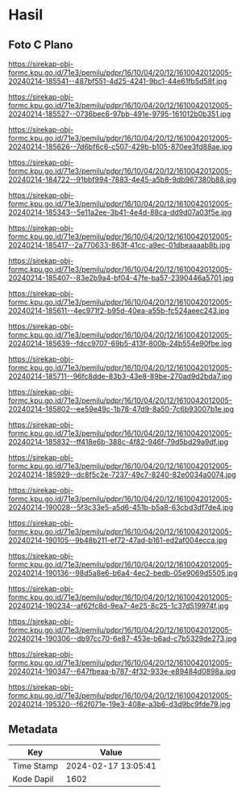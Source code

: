 # Hasil

## Foto C Plano

https://sirekap-obj-formc.kpu.go.id/71e3/pemilu/pdpr/16/10/04/20/12/1610042012005-20240214-185541--487bf551-4d25-4241-9bc1-44e61fb5d58f.jpg

https://sirekap-obj-formc.kpu.go.id/71e3/pemilu/pdpr/16/10/04/20/12/1610042012005-20240214-185527--0736bec6-97bb-491e-9795-161012b0b351.jpg

https://sirekap-obj-formc.kpu.go.id/71e3/pemilu/pdpr/16/10/04/20/12/1610042012005-20240214-185626--7d6bf6c6-c507-429b-b105-870ee3fd88ae.jpg

https://sirekap-obj-formc.kpu.go.id/71e3/pemilu/pdpr/16/10/04/20/12/1610042012005-20240214-184722--91bbf994-7883-4e45-a5b8-9db967380b88.jpg

https://sirekap-obj-formc.kpu.go.id/71e3/pemilu/pdpr/16/10/04/20/12/1610042012005-20240214-185343--5e11a2ee-3b41-4e4d-88ca-dd9d07a03f5e.jpg

https://sirekap-obj-formc.kpu.go.id/71e3/pemilu/pdpr/16/10/04/20/12/1610042012005-20240214-185417--2a770633-863f-41cc-a9ec-01dbeaaaab8b.jpg

https://sirekap-obj-formc.kpu.go.id/71e3/pemilu/pdpr/16/10/04/20/12/1610042012005-20240214-185407--83e2b9a4-bf04-47fe-ba57-2390446a5701.jpg

https://sirekap-obj-formc.kpu.go.id/71e3/pemilu/pdpr/16/10/04/20/12/1610042012005-20240214-185611--4ec971f2-b95d-40ea-a55b-fc524aeec243.jpg

https://sirekap-obj-formc.kpu.go.id/71e3/pemilu/pdpr/16/10/04/20/12/1610042012005-20240214-185639--fdcc9707-69b5-413f-800b-24b554e90fbe.jpg

https://sirekap-obj-formc.kpu.go.id/71e3/pemilu/pdpr/16/10/04/20/12/1610042012005-20240214-185711--96fc8dde-83b3-43e8-89be-270ad9d2bda7.jpg

https://sirekap-obj-formc.kpu.go.id/71e3/pemilu/pdpr/16/10/04/20/12/1610042012005-20240214-185802--ee59e49c-1b78-47d9-8a50-7c6b93007b1e.jpg

https://sirekap-obj-formc.kpu.go.id/71e3/pemilu/pdpr/16/10/04/20/12/1610042012005-20240214-185832--ff418e6b-388c-4f82-946f-79d5bd29a9df.jpg

https://sirekap-obj-formc.kpu.go.id/71e3/pemilu/pdpr/16/10/04/20/12/1610042012005-20240214-185929--dc8f5c2e-7237-49c7-8240-82e0034a0074.jpg

https://sirekap-obj-formc.kpu.go.id/71e3/pemilu/pdpr/16/10/04/20/12/1610042012005-20240214-190028--5f3c33e5-a5d6-451b-b5a8-63cbd3df7de4.jpg

https://sirekap-obj-formc.kpu.go.id/71e3/pemilu/pdpr/16/10/04/20/12/1610042012005-20240214-190105--9b48b211-ef72-47ad-b161-ed2af004ecca.jpg

https://sirekap-obj-formc.kpu.go.id/71e3/pemilu/pdpr/16/10/04/20/12/1610042012005-20240214-190136--98d5a8e6-b6a4-4ec2-bedb-05e9069d5505.jpg

https://sirekap-obj-formc.kpu.go.id/71e3/pemilu/pdpr/16/10/04/20/12/1610042012005-20240214-190234--af62fc8d-9ea7-4e25-8c25-1c37d519974f.jpg

https://sirekap-obj-formc.kpu.go.id/71e3/pemilu/pdpr/16/10/04/20/12/1610042012005-20240214-190306--db97cc70-6e87-453e-b6ad-c7b5329de273.jpg

https://sirekap-obj-formc.kpu.go.id/71e3/pemilu/pdpr/16/10/04/20/12/1610042012005-20240214-190347--647fbeaa-b787-4f32-933e-e89484d0898a.jpg

https://sirekap-obj-formc.kpu.go.id/71e3/pemilu/pdpr/16/10/04/20/12/1610042012005-20240214-195320--f62f071e-19e3-408e-a3b6-d3d9bc9fde79.jpg


## Metadata

| Key        | Value               |
| ---------- | ------------------- |
| Time Stamp | 2024-02-17 13:05:41 |
| Kode Dapil | 1602                |



